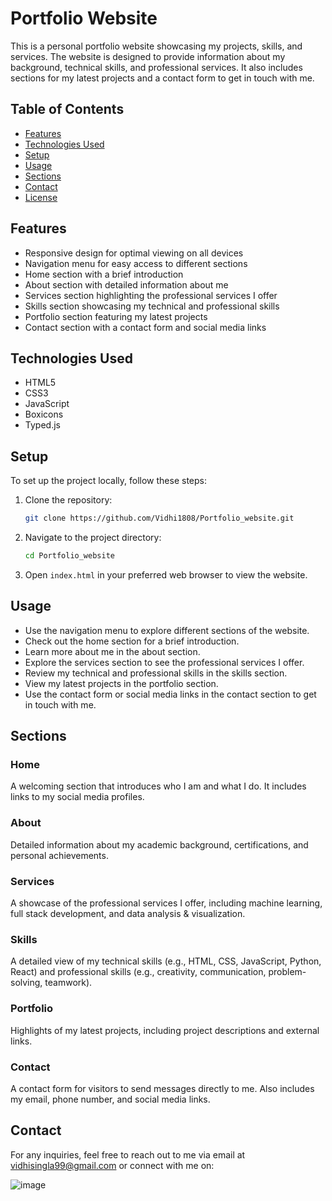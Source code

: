 # Portfolio Website

This is a personal portfolio website showcasing my projects, skills, and services. The website is designed to provide information about my background, technical skills, and professional services. It also includes sections for my latest projects and a contact form to get in touch with me.

## Table of Contents

- [Features](#features)
- [Technologies Used](#technologies-used)
- [Setup](#setup)
- [Usage](#usage)
- [Sections](#sections)
- [Contact](#contact)
- [License](#license)

## Features

- Responsive design for optimal viewing on all devices
- Navigation menu for easy access to different sections
- Home section with a brief introduction
- About section with detailed information about me
- Services section highlighting the professional services I offer
- Skills section showcasing my technical and professional skills
- Portfolio section featuring my latest projects
- Contact section with a contact form and social media links

## Technologies Used

- HTML5
- CSS3
- JavaScript
- Boxicons
- Typed.js

## Setup

To set up the project locally, follow these steps:

1. Clone the repository:
    ```sh
    git clone https://github.com/Vidhi1808/Portfolio_website.git
    ```

2. Navigate to the project directory:
    ```sh
    cd Portfolio_website
    ```

3. Open `index.html` in your preferred web browser to view the website.

## Usage

- Use the navigation menu to explore different sections of the website.
- Check out the home section for a brief introduction.
- Learn more about me in the about section.
- Explore the services section to see the professional services I offer.
- Review my technical and professional skills in the skills section.
- View my latest projects in the portfolio section.
- Use the contact form or social media links in the contact section to get in touch with me.

## Sections

### Home

A welcoming section that introduces who I am and what I do. It includes links to my social media profiles.

### About

Detailed information about my academic background, certifications, and personal achievements.

### Services

A showcase of the professional services I offer, including machine learning, full stack development, and data analysis & visualization.

### Skills

A detailed view of my technical skills (e.g., HTML, CSS, JavaScript, Python, React) and professional skills (e.g., creativity, communication, problem-solving, teamwork).

### Portfolio

Highlights of my latest projects, including project descriptions and external links.

### Contact

A contact form for visitors to send messages directly to me. Also includes my email, phone number, and social media links.

## Contact

For any inquiries, feel free to reach out to me via email at [vidhisingla99@gmail.com](mailto:vidhisingla99@gmail.com) or connect with me on:

![image](https://github.com/user-attachments/assets/b5cc832f-f8ae-438e-aa09-f46a125b2e5b)


